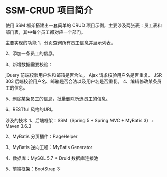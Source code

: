 <h1>SSM-CRUD 项目简介</h1>
使用 SSM 框架搭建出一套简单的 CRUD 项目示例，主要涉及两张表：员工表和部门表，其中每个员工都对应一个部门。

主要实现的功能
1、分页查询所有员工信息并展示列表。

2、添加一条员工的信息。

3、新增数据需要校验：

jQuery 前端校验用户名和邮箱是否合法。
Ajax 请求校验用户名是否重复。
JSR 303 后端校验用户名、邮箱是否合法以及用户名是否重复。
4、编辑修改某条员工的信息。

5、删除某条员工的信息，批量删除所选员工的信息。

6、RESTful 风格的URI。

涉及的技术
1、后端框架：SSM（Spring 5 + Spring MVC + MyBatis 3）+ Maven 3.6.3

2、MyBatis 分页插件：PageHelper

3、MyBatis 逆向工程：MyBatis Generator

4、数据库：MySQL 5.7 + Druid 数据库连接池

5、前端框架：BootStrap 3
